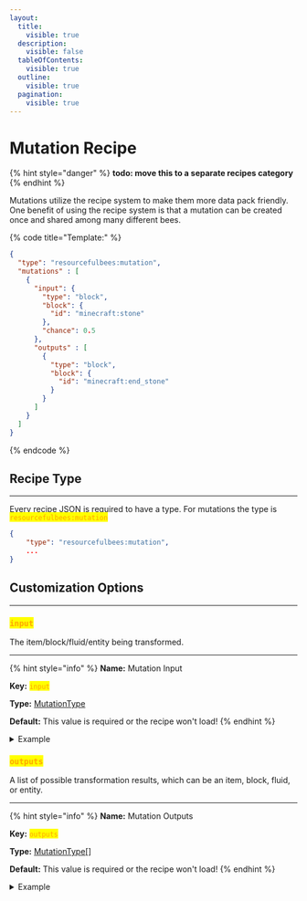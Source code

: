 ```yaml
---
layout:
  title:
    visible: true
  description:
    visible: false
  tableOfContents:
    visible: true
  outline:
    visible: true
  pagination:
    visible: true
---
```


# Mutation Recipe

{% hint style="danger" %}
**todo: move this to a separate recipes category**
{% endhint %}

Mutations utilize the recipe system to make them more data pack friendly. One benefit of using the recipe system is that a mutation can be created once and shared among many different bees.

{% code title="Template:" %}
```json
{
  "type": "resourcefulbees:mutation",
  "mutations" : [
    {
      "input": {
        "type": "block",
        "block": {
          "id": "minecraft:stone"
        },
        "chance": 0.5
      },
      "outputs" : [
        {
          "type": "block",
          "block": {
            "id": "minecraft:end_stone"
          }
        }
      ]
    }
  ]
}
```
{% endcode %}



## Recipe Type

***

Every recipe JSON is required to have a type. For mutations the type is <mark style="color:orange;">`resourcefulbees:mutation`</mark>

```json
{
    "type": "resourcefulbees:mutation",
    ...
}
```



## Customization Options

***

### <mark style="color:orange;">`input`</mark>

The item/block/fluid/entity being transformed.

***

{% hint style="info" %}
**Name:** Mutation Input

**Key:** <mark style="color:orange;">`input`</mark>

**Type:** [MutationType](broken-reference)

**Default:** This value is required or the recipe won't load!
{% endhint %}

<details>

<summary>Example</summary>

```json
"input": {
  "type": "block",
  "block": {
    "id": "minecraft:stone"
  },
  "chance": 0.5
}
```

</details>



### <mark style="color:orange;">`outputs`</mark>

A list of possible transformation results, which can be an item, block, fluid, or entity.

***

{% hint style="info" %}
**Name:** Mutation Outputs

**Key:** <mark style="color:orange;">`outputs`</mark>

**Type:** [MutationType\[\]](broken-reference)

**Default:** This value is required or the recipe won't load!
{% endhint %}

<details>

<summary>Example</summary>

```json
"outputs" : [
  {
    "type": "block",
    "block": {
      "id": "minecraft:end_stone"
    }
  }
]
```

</details>

